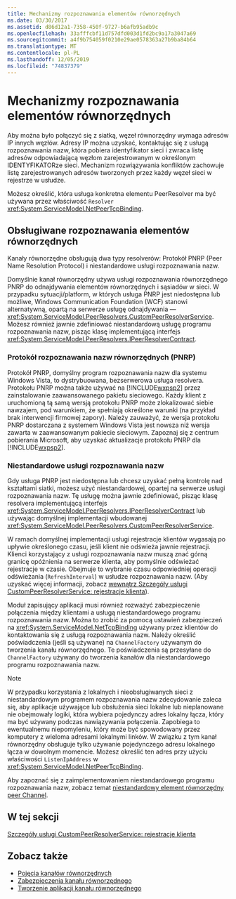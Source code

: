 ```yaml
---
title: Mechanizmy rozpoznawania elementów równorzędnych
ms.date: 03/30/2017
ms.assetid: d86d12a1-7358-450f-9727-b6afb95adb9c
ms.openlocfilehash: 33afffcbf11d757dfd003d1fd2bc9a17a3047a69
ms.sourcegitcommit: a4f9b754059f0210e29ae0578363a27b9ba84b64
ms.translationtype: MT
ms.contentlocale: pl-PL
ms.lasthandoff: 12/05/2019
ms.locfileid: "74837379"
---
```

# <a name="peer-resolvers"></a>Mechanizmy rozpoznawania elementów równorzędnych
Aby można było połączyć się z siatką, węzeł równorzędny wymaga adresów IP innych węzłów. Adresy IP można uzyskać, kontaktując się z usługą rozpoznawania nazw, która pobiera identyfikator sieci i zwraca listę adresów odpowiadającą węzłom zarejestrowanym w określonym IDENTYFIKATORze sieci. Mechanizm rozwiązywania konfliktów zachowuje listę zarejestrowanych adresów tworzonych przez każdy węzeł sieci w rejestrze w usłudze.  
  
 Możesz określić, która usługa konkretna elementu PeerResolver ma być używana przez właściwość `Resolver` <xref:System.ServiceModel.NetPeerTcpBinding>.  
  
## <a name="supported-peer-resolvers"></a>Obsługiwane rozpoznawania elementów równorzędnych  
 Kanały równorzędne obsługują dwa typy resolverów: Protokół PNRP (Peer Name Resolution Protocol) i niestandardowe usługi rozpoznawania nazw.  
  
 Domyślnie kanał równorzędny używa usługi rozpoznawania równorzędnego PNRP do odnajdywania elementów równorzędnych i sąsiadów w sieci. W przypadku sytuacji/platform, w których usługa PNRP jest niedostępna lub możliwe, Windows Communication Foundation (WCF) stanowi alternatywną, opartą na serwerze usługę odnajdywania — <xref:System.ServiceModel.PeerResolvers.CustomPeerResolverService>. Możesz również jawnie zdefiniować niestandardową usługę programu rozpoznawania nazw, pisząc klasę implementującą interfejs <xref:System.ServiceModel.PeerResolvers.IPeerResolverContract>.  
  
### <a name="peer-name-resolution-protocol-pnrp"></a>Protokół rozpoznawania nazw równorzędnych (PNRP)  
 Protokół PNRP, domyślny program rozpoznawania nazw dla systemu Windows Vista, to dystrybuowana, bezserwerowa usługa resolvera. Protokołu PNRP można także używać na [!INCLUDE[wxpsp2](../../../../includes/wxpsp2-md.md)] przez zainstalowanie zaawansowanego pakietu sieciowego. Każdy klient z uruchomioną tą samą wersją protokołu PNRP może zlokalizować siebie nawzajem, pod warunkiem, że spełniają określone warunki (na przykład brak interwencji firmowej zapory). Należy zauważyć, że wersja protokołu PNRP dostarczana z systemem Windows Vista jest nowsza niż wersja zawarta w zaawansowanym pakiecie sieciowym. Zapoznaj się z centrum pobierania Microsoft, aby uzyskać aktualizacje protokołu PNRP dla [!INCLUDE[wxpsp2](../../../../includes/wxpsp2-md.md)].  
  
### <a name="custom-resolver-services"></a>Niestandardowe usługi rozpoznawania nazw  
 Gdy usługa PNRP jest niedostępna lub chcesz uzyskać pełną kontrolę nad kształtami siatki, możesz użyć niestandardowej, opartej na serwerze usługi rozpoznawania nazw. Tę usługę można jawnie zdefiniować, pisząc klasę resolvera implementującą interfejs <xref:System.ServiceModel.PeerResolvers.IPeerResolverContract> lub używając domyślnej implementacji wbudowanej <xref:System.ServiceModel.PeerResolvers.CustomPeerResolverService>.  
  
 W ramach domyślnej implementacji usługi rejestracje klientów wygasają po upływie określonego czasu, jeśli klient nie odświeża jawnie rejestracji. Klienci korzystający z usługi rozpoznawania nazw muszą znać górną granicę opóźnienia na serwerze klienta, aby pomyślnie odświeżać rejestracje w czasie. Obejmuje to wybranie czasu odpowiedniej operacji odświeżania (`RefreshInterval`) w usłudze rozpoznawania nazw. (Aby uzyskać więcej informacji, zobacz [wewnątrz Szczegóły usługi CustomPeerResolverService: rejestracje klienta](../../../../docs/framework/wcf/feature-details/inside-the-custompeerresolverservice-client-registrations.md)).  
  
 Moduł zapisujący aplikacji musi również rozważyć zabezpieczenie połączenia między klientami a usługą niestandardowego programu rozpoznawania nazw. Można to zrobić za pomocą ustawień zabezpieczeń na <xref:System.ServiceModel.NetTcpBinding> używany przez klientów do kontaktowania się z usługą rozpoznawania nazw. Należy określić poświadczenia (jeśli są używane) na `ChannelFactory` używanym do tworzenia kanału równorzędnego. Te poświadczenia są przesyłane do `ChannelFactory` używany do tworzenia kanałów dla niestandardowego programu rozpoznawania nazw.  
  
> [!NOTE]
> W przypadku korzystania z lokalnych i nieobsługiwanych sieci z niestandardowym programem rozpoznawania nazw zdecydowanie zaleca się, aby aplikacje używające lub obsłużenia sieci lokalne lub nieplanowane nie obejmowały logiki, która wybiera pojedynczy adres lokalny łącza, który ma być używany podczas nawiązywania połączenia. Zapobiega to ewentualnemu niepomyleniu, który może być spowodowany przez komputery z wieloma adresami lokalnymi linków. W związku z tym kanał równorzędny obsługuje tylko używanie pojedynczego adresu lokalnego łącza w dowolnym momencie. Możesz określić ten adres przy użyciu właściwości `ListenIpAddress` w <xref:System.ServiceModel.NetPeerTcpBinding>.  
  
 Aby zapoznać się z zaimplementowaniem niestandardowego programu rozpoznawania nazw, zobacz temat [niestandardowy element równorzędny peer Channel](https://docs.microsoft.com/previous-versions/dotnet/netframework-3.5/ms751466(v=vs.90)).  
  
## <a name="in-this-section"></a>W tej sekcji  
 [Szczegóły usługi CustomPeerResolverService: rejestracje klienta](../../../../docs/framework/wcf/feature-details/inside-the-custompeerresolverservice-client-registrations.md)  
  
## <a name="see-also"></a>Zobacz także

- [Pojęcia kanałów równorzędnych](../../../../docs/framework/wcf/feature-details/peer-channel-concepts.md)
- [Zabezpieczenia kanału równorzędnego](../../../../docs/framework/wcf/feature-details/peer-channel-security.md)
- [Tworzenie aplikacji kanału równorzędnego](../../../../docs/framework/wcf/feature-details/building-a-peer-channel-application.md)
